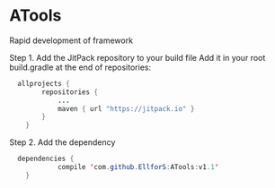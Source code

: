 # ATools
Rapid development of framework

Step 1. Add the JitPack repository to your build file
Add it in your root build.gradle at the end of repositories:

```java
  allprojects {
		repositories {
			...
			maven { url "https://jitpack.io" }
		}
	}
```

Step 2. Add the dependency

```java
  dependencies {
	        compile 'com.github.EllforS:ATools:v1.1'
	}
```
